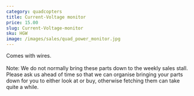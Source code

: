 ```yaml
---
category: quadcopters
title: Current-Voltage monitor
price: 15.00
slug: Current-Voltage-monitor
sku: HGW
image: /images/sales/quad_power_monitor.jpg
---
```

Comes with wires.
<br><br>Note: We do not normally bring these parts down to the weekly sales stall. Please ask us ahead of time so that we can organise bringing your parts down for you to either look at or buy, otherwise fetching them can take quite a while.
